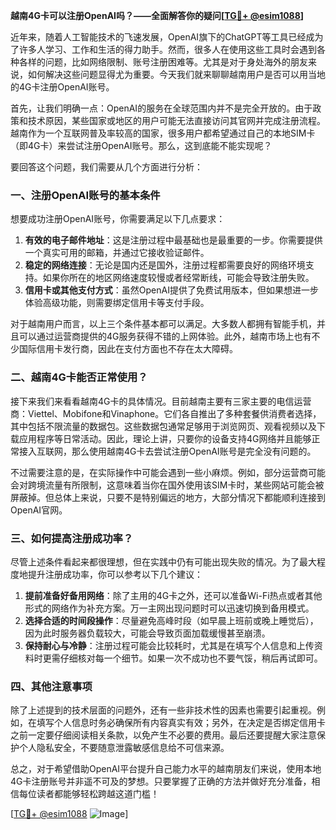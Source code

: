 **越南4G卡可以注册OpenAI吗？——全面解答你的疑问[[TG💪+ @esim1088](https://t.me/s/esim1088)]**

近年来，随着人工智能技术的飞速发展，OpenAI旗下的ChatGPT等工具已经成为了许多人学习、工作和生活的得力助手。然而，很多人在使用这些工具时会遇到各种各样的问题，比如网络限制、账号注册困难等。尤其是对于身处海外的朋友来说，如何解决这些问题显得尤为重要。今天我们就来聊聊越南用户是否可以用当地的4G卡注册OpenAI账号。

首先，让我们明确一点：OpenAI的服务在全球范围内并不是完全开放的。由于政策和技术原因，某些国家或地区的用户可能无法直接访问其官网并完成注册流程。越南作为一个互联网普及率较高的国家，很多用户都希望通过自己的本地SIM卡（即4G卡）来尝试注册OpenAI账号。那么，这到底能不能实现呢？

要回答这个问题，我们需要从几个方面进行分析：

### **一、注册OpenAI账号的基本条件**
想要成功注册OpenAI账号，你需要满足以下几点要求：
1. **有效的电子邮件地址**：这是注册过程中最基础也是最重要的一步。你需要提供一个真实可用的邮箱，并通过它接收验证邮件。
2. **稳定的网络连接**：无论是国内还是国外，注册过程都需要良好的网络环境支持。如果你所在的地区网络速度较慢或者经常断线，可能会导致注册失败。
3. **信用卡或其他支付方式**：虽然OpenAI提供了免费试用版本，但如果想进一步体验高级功能，则需要绑定信用卡等支付手段。

对于越南用户而言，以上三个条件基本都可以满足。大多数人都拥有智能手机，并且可以通过运营商提供的4G服务获得不错的上网体验。此外，越南市场上也有不少国际信用卡发行商，因此在支付方面也不存在太大障碍。

### **二、越南4G卡能否正常使用？**
接下来我们来看看越南4G卡的具体情况。目前越南主要有三家主要的电信运营商：Viettel、Mobifone和Vinaphone。它们各自推出了多种套餐供消费者选择，其中包括不限流量的数据包。这些数据包通常足够用于浏览网页、观看视频以及下载应用程序等日常活动。因此，理论上讲，只要你的设备支持4G网络并且能够正常接入互联网，那么使用越南4G卡去尝试注册OpenAI账号是完全没有问题的。

不过需要注意的是，在实际操作中可能会遇到一些小麻烦。例如，部分运营商可能会对跨境流量有所限制，这意味着当你在国外使用该SIM卡时，某些网站可能会被屏蔽掉。但总体上来说，只要不是特别偏远的地方，大部分情况下都能顺利连接到OpenAI官网。

### **三、如何提高注册成功率？**
尽管上述条件看起来都很理想，但在实践中仍有可能出现失败的情况。为了最大程度地提升注册成功率，你可以参考以下几个建议：
1. **提前准备好备用网络**：除了主用的4G卡之外，还可以准备Wi-Fi热点或者其他形式的网络作为补充方案。万一主网出现问题时可以迅速切换到备用模式。
2. **选择合适的时间段操作**：尽量避免高峰时段（如早晨上班前或晚上睡觉后），因为此时服务器负载较大，可能会导致页面加载缓慢甚至崩溃。
3. **保持耐心与冷静**：注册过程可能会比较耗时，尤其是在填写个人信息和上传资料时更需仔细核对每一个细节。如果一次不成功也不要气馁，稍后再试即可。

### **四、其他注意事项**
除了上述提到的技术层面的问题外，还有一些非技术性的因素也需要引起重视。例如，在填写个人信息时务必确保所有内容真实有效；另外，在决定是否绑定信用卡之前一定要仔细阅读相关条款，以免产生不必要的费用。最后还要提醒大家注意保护个人隐私安全，不要随意泄露敏感信息给不可信来源。

总之，对于希望借助OpenAI平台提升自己能力水平的越南朋友们来说，使用本地4G卡注册账号并非遥不可及的梦想。只要掌握了正确的方法并做好充分准备，相信每位读者都能够轻松跨越这道门槛！

[[TG💪+ @esim1088](https://t.me/s/esim1088) ![Image](https://i.postimg.cc/4NQfJmqS/Snipaste-2025-05-13-00-14-12.png)]